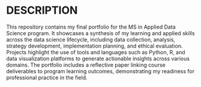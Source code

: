 # DESCRIPTION
This repository contains my final portfolio for the MS in Applied Data Science program. It showcases a synthesis of my learning and applied skills across the data science lifecycle, including data collection, analysis, strategy development, implementation planning, and ethical evaluation. Projects highlight the use of tools and languages such as Python, R, and data visualization platforms to generate actionable insights across various domains. The portfolio includes a reflective paper linking course deliverables to program learning outcomes, demonstrating my readiness for professional practice in the field.
